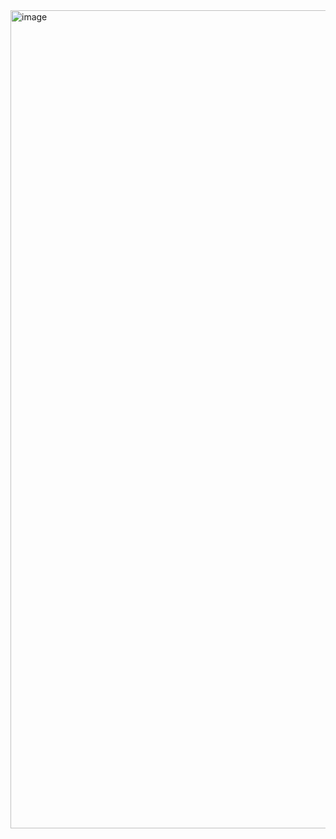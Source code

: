 <img width="2518" height="1309" alt="image" src="https://github.com/user-attachments/assets/e66da135-8f23-476a-8b62-a61e06e5a51b" />
